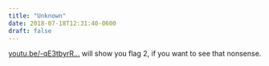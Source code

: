 ```yaml
---
title: "Unknown"
date: 2018-07-18T12:31:40-0600
draft: false
---
```


[youtu.be/-qE3tbyrR…](https://youtu.be/-qE3tbyrR9o?t=642) will show you flag 2, if you want to see that nonsense.
